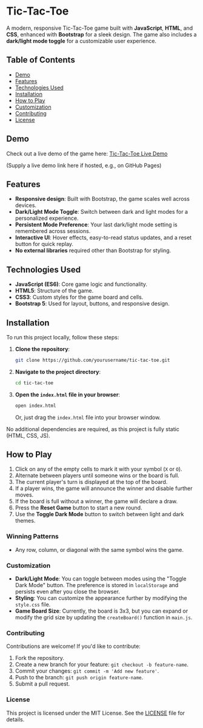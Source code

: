 # Tic-Tac-Toe

A modern, responsive Tic-Tac-Toe game built with **JavaScript**, **HTML**, and **CSS**, enhanced with **Bootstrap** for a sleek design. The game also includes a **dark/light mode toggle** for a customizable user experience.

## Table of Contents
- [Demo](#demo)
- [Features](#features)
- [Technologies Used](#technologies-used)
- [Installation](#installation)
- [How to Play](#how-to-play)
- [Customization](#customization)
- [Contributing](#contributing)
- [License](#license)

## Demo
Check out a live demo of the game here: [Tic-Tac-Toe Live Demo](#)

(Supply a live demo link here if hosted, e.g., on GitHub Pages)

## Features
- **Responsive design**: Built with Bootstrap, the game scales well across devices.
- **Dark/Light Mode Toggle**: Switch between dark and light modes for a personalized experience.
- **Persistent Mode Preference**: Your last dark/light mode setting is remembered across sessions.
- **Interactive UI**: Hover effects, easy-to-read status updates, and a reset button for quick replay.
- **No external libraries** required other than Bootstrap for styling.

## Technologies Used
- **JavaScript (ES6)**: Core game logic and functionality.
- **HTML5**: Structure of the game.
- **CSS3**: Custom styles for the game board and cells.
- **Bootstrap 5**: Used for layout, buttons, and responsive design.

## Installation

To run this project locally, follow these steps:

1. **Clone the repository**:
   ```bash
   git clone https://github.com/yourusername/tic-tac-toe.git
   ```
2. **Navigate to the project directory**:
   ```bash
   cd tic-tac-toe
   ```
3. **Open the <code>index.html</code> file in your browser**:
   ```bash
   open index.html
   ```
   Or, just drag the <code>index.html</code> file into your browser window.
   
No additional dependencies are required, as this project is fully static (HTML, CSS, JS).

## How to Play
1. Click on any of the empty cells to mark it with your symbol (`X` or `O`).
2. Alternate between players until someone wins or the board is full.
3. The current player's turn is displayed at the top of the board.
4. If a player wins, the game will announce the winner and disable further moves.
5. If the board is full without a winner, the game will declare a draw.
6. Press the **Reset Game** button to start a new round.
7. Use the **Toggle Dark Mode** button to switch between light and dark themes.

### Winning Patterns
- Any row, column, or diagonal with the same symbol wins the game.

### Customization
- **Dark/Light Mode**: You can toggle between modes using the "Toggle Dark Mode" button. The preference is stored in `localStorage` and persists even after you close the browser.
- **Styling**: You can customize the appearance further by modifying the `style.css` file.
- **Game Board Size**: Currently, the board is 3x3, but you can expand or modify the grid size by updating the `createBoard()` function in `main.js`.

### Contributing
Contributions are welcome! If you'd like to contribute:
1. Fork the repository.
2. Create a new branch for your feature: `git checkout -b feature-name`.
3. Commit your changes: `git commit -m 'Add new feature'`.
4. Push to the branch: `git push origin feature-name`.
5. Submit a pull request.

### License
This project is licensed under the MIT License. See the [LICENSE](LICENSE) file for details.


